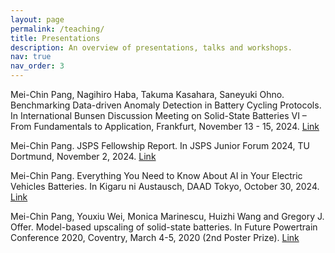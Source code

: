```yaml
---
layout: page
permalink: /teaching/
title: Presentations
description: An overview of presentations, talks and workshops.
nav: true
nav_order: 3
---
```


Mei-Chin Pang, Nagihiro Haba, Takuma Kasahara, Saneyuki Ohno. Benchmarking Data-driven Anomaly Detection in Battery Cycling Protocols. In International Bunsen Discussion Meeting on Solid-State Batteries VI – From Fundamentals to Application, Frankfurt, November 13 - 15, 2024. [Link](https://www.uni-giessen.de/de/fbz/zentren/lama/events/ssb)

Mei-Chin Pang. JSPS Fellowship Report. In JSPS Junior Forum 2024, TU Dortmund, November 2, 2024. [Link](https://www.jsps-club.de/en/about-us/the-jsps-club)

Mei-Chin Pang. Everything You Need to Know About AI in Your Electric Vehicles Batteries. In Kigaru ni Austausch, DAAD Tokyo, October 30, 2024. [Link](https://www.daad.jp/de/2024/04/05/presentationcoaching2024/)

Mei-Chin Pang, Youxiu Wei, Monica Marinescu, Huizhi Wang and Gregory J. Offer. Model-based upscaling of solid-state batteries. In Future Powertrain Conference 2020, Coventry, March 4-5, 2020 (2nd Poster Prize). [Link](https://fpc-event.co.uk/)
